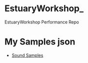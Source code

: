# EstuaryWorkshop_
EstuaryWorkshop Performance Repo

# My Samples json

+ [Sound Samples](Sound/Readme.md)
